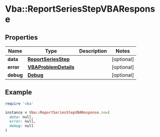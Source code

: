 # Vba::ReportSeriesStepVBAResponse

## Properties

| Name | Type | Description | Notes |
| ---- | ---- | ----------- | ----- |
| **data** | [**ReportSeriesStep**](ReportSeriesStep.md) |  | [optional] |
| **error** | [**VBAProblemDetails**](VBAProblemDetails.md) |  | [optional] |
| **debug** | [**Debug**](Debug.md) |  | [optional] |

## Example

```ruby
require 'vba'

instance = Vba::ReportSeriesStepVBAResponse.new(
  data: null,
  error: null,
  debug: null
)
```

